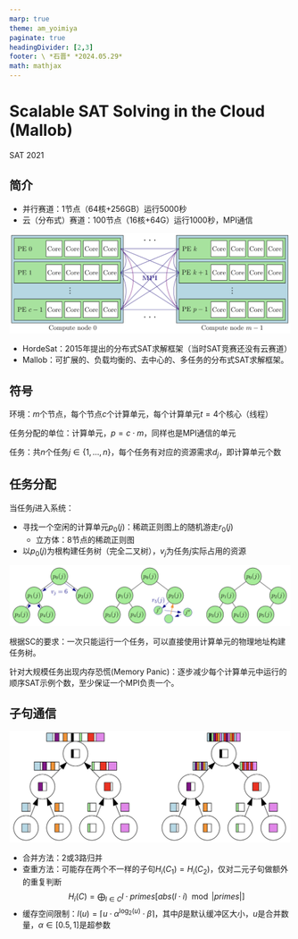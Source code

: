```yaml
---
marp: true
theme: am_yoimiya
paginate: true
headingDivider: [2,3]
footer: \ *石晋* *2024.05.29*
math: mathjax
---
```


<!-- _class: cover_a-->
<!-- _paginate: "" -->
<!-- _footer: "" -->

# Scalable SAT Solving in the Cloud (Mallob)

SAT 2021

## 简介

- 并行赛道：1节点（64核+256GB）运行5000秒
- 云（分布式）赛道：100节点（16核+64G）运行1000秒，MPI通信

![#c](./_SAT_2021_Mallob.assets/image-20240527233645669.png)

- HordeSat：2015年提出的分布式SAT求解框架（当时SAT竞赛还没有云赛道）
- Mallob：可扩展的、负载均衡的、去中心的、多任务的分布式SAT求解框架。

## 符号

环境：$m$个节点，每个节点$c$个计算单元，每个计算单元$t=4$个核心（线程）

任务分配的单位：计算单元，$p=c\cdot m$，同样也是MPI通信的单元​

任务：共$n$个任务$j\in\{1,...,n\}$，每个任务有对应的资源需求$d_j$​，即计算单元个数

## 任务分配

当任务$j$进入系统：

- 寻找一个空闲的计算单元$p_0(j)$​：稀疏正则图上的随机游走$r_0(j)$
  - 立方体：8节点的稀疏正则图
- 以$p_0(j)$为根构建任务树（完全二叉树），$v_j$为任务$j$实际占用的资源

![#c](./_SAT_2021_Mallob.assets/image-20240528002150342.png)

根据SC的要求：一次只能运行一个任务，可以直接使用计算单元的物理地址构建任务树。

针对大规模任务出现内存恐慌(Memory Panic)：逐步减少每个计算单元中运行的顺序SAT示例个数，至少保证一个MPI负责一个。

## 子句通信

![#c h:350](./_SAT_2021_Mallob.assets/image-20240528161458859.png)

- 合并方法：2或3路归并
- 查重方法：可能存在两个不一样的子句$H_i(C_1)=H_i(C_2)$，仅对二元子句做额外的重复判断
  $$
  H_i(C)=\bigoplus_{l \in C}l\cdot primes\left[abs(l\cdot i) \mod \left|primes\right|\right]
  $$
- 缓存空间限制：$l(u)=\lceil u \cdot \alpha^{\log_2(u)}\cdot\beta \rceil$，其中$\beta$是默认缓冲区大小，$u$是合并数量，$\alpha\in[0.5,1]$是超参数
